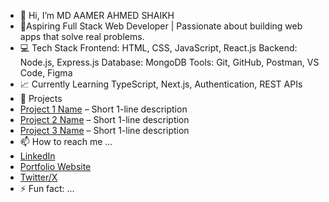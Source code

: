 - 👋 Hi, I’m MD AAMER AHMED SHAIKH
- 🎯Aspiring Full Stack Web Developer | Passionate about building web apps that solve real problems.
- 💻 Tech Stack
  Frontend: HTML, CSS, JavaScript, React.js
  Backend: Node.js, Express.js
  Database: MongoDB
  Tools: Git, GitHub, Postman, VS Code, Figma
- 📈 Currently Learning
  TypeScript, Next.js, Authentication, REST APIs
- 🚀 Projects
- [Project 1 Name](link) – Short 1-line description
- [Project 2 Name](link) – Short 1-line description
- [Project 3 Name](link) – Short 1-line description
- 📫 How to reach me ...
- [LinkedIn](www.linkedin.com/in/md-aamer-sk-8b47392b7)
- [Portfolio Website](link)
- [Twitter/X](https://x.com/md_aamer_sk)
- ⚡ Fun fact: ...

<!---
MdAamerSk/MdAamerSk is a ✨ special ✨ repository because its `README.md` (this file) appears on your GitHub profile.
You can click the Preview link to take a look at your changes.
--->

